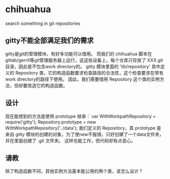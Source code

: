 # chihuahua
search something in git repositories

## gitty不能全部满足我们的需求
gitty是git的管理模块，有好多功能可以借用。
而我们的 chihuahua 脚本在gitlab/gerrit等git管理服务器上运行，这这些设备上，每个仓库只存放了 XXX.git 目录，因此是不包含work directory的。
gitty 模块里面的 'lib/repository' 其中定义的 Repository 类，它的构造函数要求检查路径的合法性，这个检查要求在带有work directory的路径下使用。
因此，我们需要借用 Repository 这个类的实例方法，但却要改造它的构造函数。

## 设计
现在能想到的方法是使用 prototype 继承：
var WithWorkpathRepository = require('gitty');
Repository.prototype = new WithWorkpathRepository('../data');
我们定义的 Repository，其 prototype 是来自 gitty 模块的创建的对象，为了使new不报错，只好创建了一个data文件夹，并在里面创建了 .git 文件夹。
这样也能工作，但代码却有点恶心。

## 请教
除了构造函数不同，其他实例方法基本能公用的两个类，该怎么设计？
